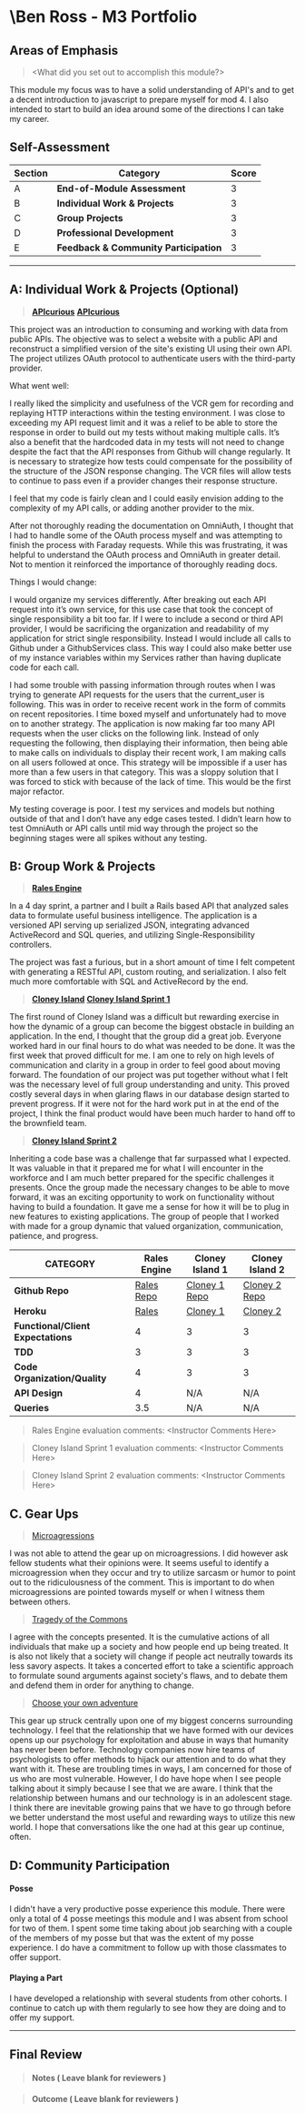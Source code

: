 # \Ben Ross - M3 Portfolio

## Areas of Emphasis

> \<What did you set out to accomplish this module?>

This module my focus was to have a solid understanding of API's and to get a decent introduction to javascript to prepare myself for mod 4. I also intended to start to build an idea around some of the directions I can take my career.

## Self-Assessment

| Section | Category | Score |
| --- | ----- | --- |
| A | **End-of-Module Assessment** | 3 |
| B | **Individual Work & Projects** | 3 |
| C | **Group Projects** | 3 |
| D | **Professional Development** | 3 |
| E | **Feedback & Community Participation** | 3 |

-----------------------

## A: Individual Work & Projects (Optional)

> **[APIcurious](http://backend.turing.io/module3/projects/apicurious)**
> **[APIcurious](https://github.com/Benja-Ross/APIcurious)**

This project was an introduction to consuming and working with data from public APIs. The objective was to select a website with a public API and reconstruct a simplified version of the site's existing UI using their own API. The project utilizes OAuth protocol to authenticate users with the third-party provider.

What went well:

I really liked the simplicity and usefulness of the VCR gem for recording and replaying HTTP interactions within the testing environment. I was close to exceeding my API request limit and it was a relief to be able to store the response in order to build out my tests without making multiple calls. It’s also a benefit that the hardcoded data in my tests will not need to change despite the fact that the API responses from Github will change regularly. It is necessary to strategize how tests could compensate for the possibility of the structure of the JSON response changing. The VCR files will allow tests to continue to pass even if a provider changes their response structure.

I feel that my code is fairly clean and I could easily envision adding to the complexity of my API calls, or adding another provider to the mix.

After not thoroughly reading the documentation on OmniAuth, I thought that I had to handle some of the OAuth process myself and was attempting to finish the process with Faraday requests. While this was frustrating, it was helpful to understand the OAuth process and OmniAuth in greater detail. Not to mention it reinforced the importance of thoroughly reading docs.

Things I would change:

I would organize my services differently. After breaking out each API request into it’s own service, for this use case that took the concept of single responsibility a bit too far. If I were to include a second or third API provider, I would be sacrificing the organization and readability of my application for strict single responsibility. Instead I would include all calls to Github under a GithubServices class. This way I could also make better use of my instance variables within my Services rather than having duplicate code for each call.

I had some trouble with passing information through routes when I was trying to generate API requests for the users that the current_user is following. This was in order to receive recent work in the form of commits on recent repositories. I time boxed myself and unfortunately had to move on to another strategy. The application is now making far too many API requests when the user clicks on the following link. Instead of only requesting the following, then displaying their information, then being able to make calls on individuals to display their recent work, I am making calls on all users followed at once. This strategy will be impossible if a user has more than a few users in that category. This was a sloppy solution that I was forced to stick with because of the lack of time. This would be the first major refactor.

My testing coverage is poor. I test my services and models but nothing outside of that and I don’t have any edge cases tested. I didn’t learn how to test OmniAuth or API calls until mid way through the project so the beginning stages were all spikes without any testing.

## B: Group Work & Projects

> **[Rales Engine](http://backend.turing.io/module3/projects/rails_engine)**

In a 4 day sprint, a partner and I built a Rails based API that analyzed sales data to formulate useful business intelligence. The application is a versioned API serving up serialized JSON, integrating advanced ActiveRecord and SQL queries, and utilizing Single-Responsibility controllers.

The project was fast a furious, but in a short amount of time I felt competent with generating a RESTful API, custom routing, and serialization. I also felt much more comfortable with SQL and ActiveRecord by the end.

> **[Cloney Island](http://backend.turing.io/module3/projects/cloney_island/cloney_island)**
> **[Cloney Island Sprint 1](https://github.com/rongxanh88/cloney_island_airbnb)**

The first round of Cloney Island was a difficult but rewarding exercise in how the dynamic of a group can become the biggest obstacle in building an application. In the end, I thought that the group did a great job. Everyone worked hard in our final hours to do what was needed to be done. It was the first week that proved difficult for me. I am one to rely on high levels of communication and clarity in a group in order to feel good about moving forward. The foundation of our project was put together without what I felt was the necessary level of full group understanding and unity. This proved costly several days in when glaring flaws in our database design started to prevent progress. If it were not for the hard work put in at the end of the project, I think the final product would have been much harder to hand off to the brownfield team.

> **[Cloney Island Sprint 2](https://github.com/sarahdactyl71/kickstarter_clone)**

Inheriting a code base was a challenge that far surpassed what I expected. It was valuable in that it prepared me for what I will encounter in the workforce and I am much better prepared for the specific challenges it presents. Once the group made the necessary changes to be able to move forward, it was an exciting opportunity to work on functionality without having to build a foundation. It gave me a sense for how it will be to plug in new features to existing applications. The group of people that I worked with made for a group dynamic that valued organization, communication, patience, and progress.

| CATEGORY | Rales Engine | Cloney Island 1 | Cloney Island 2 |
| --- | --- | --- | --- |
| **Github Repo** | [Rales Repo](https://github.com/Benja-Ross/rales_engine) | [Cloney 1 Repo](https://github.com/rongxanh88/cloney_island_airbnb) | [Cloney 2 Repo](https://github.com/sarahdactyl71/kickstarter_clone) |
| **Heroku** | [Rales](https://) | [Cloney 1]() | [Cloney 2](https://ks-clone.herokuapp.com/) |
| **Functional/Client Expectations** | 4 | 3 | 3 |
| **TDD** | 3 | 3 | 3 |
| **Code Organization/Quality** | 4 | 3 | 3 |
| **API Design** | 4 | N/A | N/A |
| **Queries** | 3.5 | N/A | N/A |

> Rales Engine evaluation comments:
\<Instructor Comments Here>

> Cloney Island Sprint 1 evaluation comments:
\<Instructor Comments Here>

> Cloney Island Sprint 2 evaluation comments:
\<Instructor Comments Here>

## C. **Gear Ups**

> [Microagressions](https://github.com/turingschool/gear-up/blob/master/microaggressions_original.markdown)

I was not able to attend the gear up on microagressions. I did however ask fellow students what their opinions were. It seems useful to identify a microagression when they occur and try to utilize sarcasm or humor to point out to the ridiculousness of the comment. This is important to do when microagressions are pointed towards myself or when I witness them between others.

> [Tragedy of the Commons](https://github.com/turingschool/gear-up/blob/master/tragedy_of_the_commons.markdown)

I agree with the concepts presented. It is the cumulative actions of all individuals that make up a society and how people end up being treated. It is also not likely that a society will change if people act neutrally towards its less savory aspects. It takes a concerted effort to take a scientific approach to formulate sound arguments against society's flaws, and to debate them and defend them in order for anything to change.

> [Choose your own adventure](https://github.com/turingschool/gear-up/)

This gear up struck centrally upon one of my biggest concerns surrounding technology. I feel that the relationship that we have formed with our devices opens up our psychology for exploitation and abuse in ways that humanity has never been before. Technology companies now hire teams of psychologists to offer methods to hijack our attention and to do what they want with it. These are troubling times in ways, I am concerned for those of us who are most vulnerable. However, I do have hope when I see people talking about it simply because I see that we are aware. I think that the relationship between humans and our technology is in an adolescent stage. I think there are inevitable growing pains that we have to go through before we better understand the most useful and rewarding ways to utilize this new world. I hope that conversations like the one had at this gear up continue, often. 

## D: Community Participation

#### **Posse**

I didn't have a very productive posse experience this module. There were only a total of 4 posse meetings this module and I was absent from school for two of them. I spent some time taking about job searching with a couple of the members of my posse but that was the extent of my posse experience. I do have a commitment to follow up with those classmates to offer support.

#### **Playing a Part**

I have developed a relationship with several students from other cohorts. I continue to catch up with them regularly to see how they are doing and to offer my support.

------------------

## Final Review

> #### Notes ( Leave blank for reviewers )

> #### Outcome ( Leave blank for reviewers )
